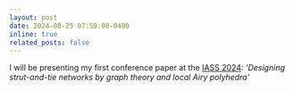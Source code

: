 ```yaml
---
layout: post
date: 2024-08-25 07:59:00-0400
inline: true
related_posts: false
---
```


I will be presenting my first conference paper at the [IASS 2024](https://iass2024.org/web/): *'Designing strut-and-tie networks by graph theory and local Airy polyhedra'* 
